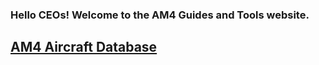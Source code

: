 <html>

<h3>Hello CEOs! Welcome to the AM4 Guides and Tools website.</h3>

<a href="am4acdb.html"><h2>AM4 Aircraft  Database</h2></a>







</html>
